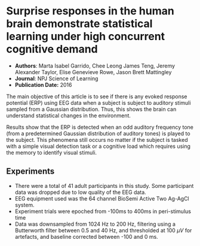 # Surprise responses in the human brain demonstrate statistical learning under high concurrent cognitive demand

* **Authors**: Marta Isabel Garrido, Chee Leong James Teng, Jeremy Alexander Taylor, Elise Genevieve Rowe, Jason Brett Mattingley
* **Journal**: NPJ Science of Learning
* **Publication Date:** 2016



The main objective of this article is to see if there is any evoked response potential (ERP) using EEG data when a subject is subject to auditory stimuli sampled from a Gaussian distribution. Thus, this shows the brain can understand statistical changes in the environment. 

Results show that the ERP is detected when an odd auditory frequency tone (from a predetermined Gaussian distribution of auditory tones) is played to the subject. This phenomena still occurs no matter if the subject is tasked with a simple visual detection task or a cognitive load which requires using the memory to identify visual stimuli. 

## Experiments

* There were a total of 41 adult participants in this study. Some participant data was dropped due to low quality of the EEG data. 
* EEG equipment used was the 64 channel BioSemi Active Two Ag-AgCl system. 
* Experiment trials were epoched from -100ms to 400ms in peri-stimulus time
* Data was downsampled from 1024 Hz to 200 Hz, filtering using a Butterworth filter between 0.5 and 40 Hz, and thresholded at 100 $\mu V$ for artefacts, and baseline corrected between -100 and 0 ms.

